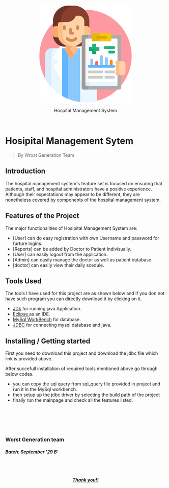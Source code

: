 <p align="center"><img src="https://github.com/Sanjogregmi912/project/blob/master/title.jpg" width="290"></p>
<p align="center">Hospital Management System</p>


 <br>



# Hosipital Management Sytem
> By Wrost Generation Team

## Introduction
 The hospital management system's feature set is focused on ensuring that patients, staff, and hospital administrators have a positive experience. Although their expectations may appear to be different, they are nonetheless covered by components of the hospital management system. 

## Features of the Project

The major functionalities of Hosipital Management System are:
- [User] can do easy registration with own Username and password for furture logins.
- [Reports] can be added by Doctor to Patient Indivisually.
- [User] can easily logout from the application.
- [Admin] can easily manage the doctor as well as patient database.
- [doctor] can easily view their daily scedule.


## Tools Used

The tools I have used for this project are as shown below and if you don not have such program you can directly download it by clicking on it.
   
- [JDk](https://www.oracle.com/java/technologies/downloads/) for running java Application.
- [Eclipse ](https://www.sonarlint.org/eclipse?gclid=CjwKCAjwzOqKBhAWEiwArQGwaMwEL7AIMakpBQON5E1Otc_Od89FyriiWPrAIKB04TlkkHxjxgWaGhoC74MQAvD_BwE) as an IDE.
- [MySql WorkBench](https://dev.mysql.com/downloads/workbench/) for database. 
- [JDBC](https://dev.mysql.com/downloads/connector/j/) for connecting mysql database and java.


## Installing / Getting started

First you need to download this project and download the jdbc file which link is provided above. 

After succefull installation of required tools mentioned above go through below codes.
- you can copy the  sql query from sql_query file provided  in project and run it in the  MySql workbench.
- then setup up the jdbc driver by selecting the build path of the project
- finally run the mainpage and check all the features listed. 


<br>
<br>


<br>
<br>

### Worst Generation team

##### Batch: September '29 B'


<br>
<br>


<p align="center"><b><u><i> Thank you!!</i></u></b><p>
